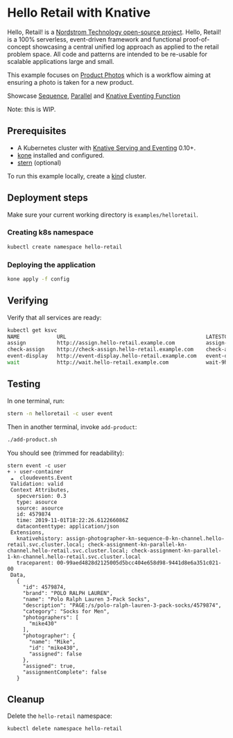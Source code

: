 # Hello Retail with Knative

Hello, Retail! is a [Nordstrom Technology open-source project](https://github.com/Nordstrom/hello-retail). Hello, Retail! is a 100% serverless, event-driven framework and functional proof-of-concept showcasing a central unified log approach as applied to the retail problem space. All code and patterns are intended to be re-usable for scalable applications large and small.

This example focuses on [Product Photos](https://github.com/Nordstrom/hello-retail/tree/master/product-photos) which is a workflow
aiming at ensuring a photo is taken for a new product.

Showcase [Sequence](https://knative.dev/development/eventing/sequence/), [Parallel](https://knative.dev/development/eventing/parallel/) and [Knative Eventing Function](../functions)

Note: this is WIP. 

## Prerequisites

- A Kubernetes cluster with [Knative Serving and Eventing](https://knative.dev) 0.10+.
- [kone](https://github.com/ibm/kone) installed and configured.
- [stern](https://github.com/wercker/stern) (optional)

To run this example locally, create a [kind](../../README.md#kind) cluster.

## Deployment steps

Make sure your current working directory is `examples/helloretail`.

### Creating k8s namespace

```sh
kubectl create namespace hello-retail
```

### Deploying the application

```sh
kone apply -f config
```

## Verifying

Verify that all services are ready:

```sh
kubectl get ksvc
NAME            URL                                             LATESTCREATED         LATESTREADY           READY   REASON
assign          http://assign.hello-retail.example.com          assign-d7vhz          assign-d7vhz          True
check-assign    http://check-assign.hello-retail.example.com    check-assign-jmrhz    check-assign-jmrhz    True
event-display   http://event-display.hello-retail.example.com   event-display-4v8k2   event-display-4v8k2   True
wait            http://wait.hello-retail.example.com            wait-9hxsw            wait-9hxsw            True
```

## Testing

In one terminal, run:

```sh
stern -n helloretail -c user event
```

Then in another terminal, invoke `add-product`:

```sh
./add-product.sh
```

You should see (trimmed for readability):

```
stern event -c user
+ › user-container
 ☁️  cloudevents.Event
 Validation: valid
 Context Attributes,
   specversion: 0.3
   type: asource
   source: asource
   id: 4579874
   time: 2019-11-01T18:22:26.612266086Z
   datacontenttype: application/json
 Extensions,
   knativehistory: assign-photographer-kn-sequence-0-kn-channel.hello-retail.svc.cluster.local; check-assignment-kn-parallel-kn-channel.hello-retail.svc.cluster.local; check-assignment-kn-parallel-1-kn-channel.hello-retail.svc.cluster.local
   traceparent: 00-99aed4828d2125005d5bcc404e658d98-9441d8e6a351c021-00
 Data,
   {
     "id": 4579874,
     "brand": "POLO RALPH LAUREN",
     "name": "Polo Ralph Lauren 3-Pack Socks",
     "description": "PAGE:/s/polo-ralph-lauren-3-pack-socks/4579874",
     "category": "Socks for Men",
     "photographers": [
       "mike430"
     ],
     "photographer": {
       "name": "Mike",
       "id": "mike430",
       "assigned": false
     },
     "assigned": true,
     "assignmentComplete": false
   }
```

## Cleanup

Delete the `hello-retail` namespace:

```sh
kubectl delete namespace hello-retail
```



